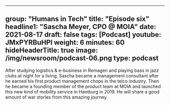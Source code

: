 
---
group: "Humans in Tech"
title: "Episode six"
headline1: "Sascha Meyer, CPO @ MOIA"
date: 2021-08-17
draft: false
tags: [Podcast]
youtube: JMxPYRBuHPI
weight: 6
minutes: 60
hideHeaderTitle: true
image: /img/newsroom/podcast-06.png
type: podcast
---

After studying logistics & e-business in Remagen and playing bass in jazz clubs at night for a living, Sascha became a management consultant after he earned his first product management chops in the telco industry. Then he became a founding member of the product team at MOIA and launched this new kind of mobility service in Hamburg in 2019. He will share a good amount of war stories from this amazing journey.
